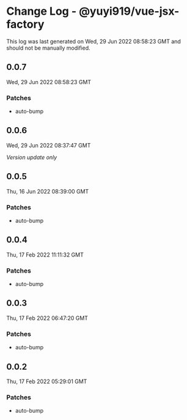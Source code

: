 # Change Log - @yuyi919/vue-jsx-factory

This log was last generated on Wed, 29 Jun 2022 08:58:23 GMT and should not be manually modified.

## 0.0.7
Wed, 29 Jun 2022 08:58:23 GMT

### Patches

- auto-bump

## 0.0.6
Wed, 29 Jun 2022 08:37:47 GMT

_Version update only_

## 0.0.5
Thu, 16 Jun 2022 08:39:00 GMT

### Patches

- auto-bump

## 0.0.4
Thu, 17 Feb 2022 11:11:32 GMT

### Patches

- auto-bump

## 0.0.3
Thu, 17 Feb 2022 06:47:20 GMT

### Patches

- auto-bump

## 0.0.2
Thu, 17 Feb 2022 05:29:01 GMT

### Patches

- auto-bump

